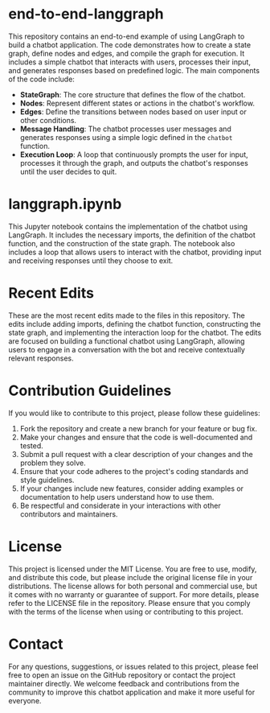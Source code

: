 # end-to-end-langgraph
This repository contains an end-to-end example of using LangGraph to build a chatbot application. The code demonstrates how to create a state graph, define nodes and edges, and compile the graph for execution.
It includes a simple chatbot that interacts with users, processes their input, and generates responses based on predefined logic.
The main components of the code include:
- **StateGraph**: The core structure that defines the flow of the chatbot.
- **Nodes**: Represent different states or actions in the chatbot's workflow.
- **Edges**: Define the transitions between nodes based on user input or other conditions.
- **Message Handling**: The chatbot processes user messages and generates responses using a simple logic defined
in the `chatbot` function.
- **Execution Loop**: A loop that continuously prompts the user for input, processes it through
the graph, and outputs the chatbot's responses until the user decides to quit.


# langgraph.ipynb
This Jupyter notebook contains the implementation of the chatbot using LangGraph. It includes the necessary imports, the definition of the chatbot function, and the construction of the state graph. The notebook also includes
a loop that allows users to interact with the chatbot, providing input and receiving responses until they choose to exit.


# Recent Edits
These are the most recent edits made to the files in this repository. The edits include adding imports, defining the chatbot function, constructing the state graph, and implementing the interaction loop for the chatbot.
The edits are focused on building a functional chatbot using LangGraph, allowing users to engage in a conversation with the bot and receive contextually relevant responses.


# Contribution Guidelines
If you would like to contribute to this project, please follow these guidelines:
1. Fork the repository and create a new branch for your feature or bug fix.
2. Make your changes and ensure that the code is well-documented and tested.
3. Submit a pull request with a clear description of your changes and the problem they solve.
4. Ensure that your code adheres to the project's coding standards and style guidelines.
5. If your changes include new features, consider adding examples or documentation to help users understand how to use them.
6. Be respectful and considerate in your interactions with other contributors and maintainers.

# License
This project is licensed under the MIT License. You are free to use, modify, and distribute this code, but please include the original license file in your distributions. The license allows for both personal and commercial use, but it comes with no warranty or guarantee of support. For more details, please refer to the LICENSE file in the repository.
Please ensure that you comply with the terms of the license when using or contributing to this project.
# Contact
For any questions, suggestions, or issues related to this project, please feel free to open an issue on the GitHub repository or contact the project maintainer directly. We welcome feedback and contributions from the community to improve this chatbot application and make it more useful for everyone.
